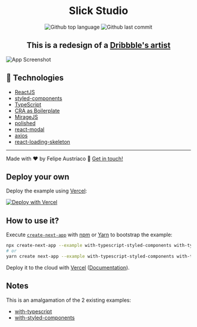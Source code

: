 <h1 align="center">Slick Studio</h1>

<p align="center">
  <img alt="Github top language" src="https://img.shields.io/github/languages/top/w1redl4in/dt-money" />
  <img alt="Github last commit" src="https://img.shields.io/github/last-commit/w1redl4in/dt-money" />
</p>

<h2 align="center">This is a redesign of a <a href="https://dribbble.com/shots/15374609-Admin-Panel-UI">Dribbble's artist</a> </h2>

![App Screenshot](https://cdn.discordapp.com/attachments/263762535763673089/826241488996270130/8I6PkEb0gjiAAAAAElFTkSuQmCC.png)

## :rocket: Technologies

- [ReactJS](https://reactjs.org/)
- [styled-components](https://styled-components.com/)
- [TypeScript](https://www.typescriptlang.org/)
- [CRA as Boilerplate](https://create-react-app.dev/)
- [MirageJS](https://miragejs.com/)
- [polished](https://polished.js.org/)
- [react-modal](https://github.com/reactjs/react-modal)
- [axios](https://github.com/axios/axios)
- [react-loading-skeleton](https://www.npmjs.com/package/react-loading-skeleton)

---

Made with ♥ by Felipe Austríaco :wave: [Get in touch!](https://felipeaustriaco.dev/)

## Deploy your own

Deploy the example using [Vercel](https://vercel.com?utm_source=github&utm_medium=readme&utm_campaign=next-example):

[![Deploy with Vercel](https://vercel.com/button)](https://vercel.com/new/git/external?repository-url=https://github.com/vercel/next.js/tree/canary/examples/with-typescript-styled-components&project-name=with-typescript-styled-components&repository-name=with-typescript-styled-components)

## How to use it?

Execute [`create-next-app`](https://github.com/vercel/next.js/tree/canary/packages/create-next-app) with [npm](https://docs.npmjs.com/cli/init) or [Yarn](https://yarnpkg.com/lang/en/docs/cli/create/) to bootstrap the example:

```bash
npx create-next-app --example with-typescript-styled-components with-typescript-styled-components-app
# or
yarn create next-app --example with-typescript-styled-components with-typescript-styled-components-app
```

Deploy it to the cloud with [Vercel](https://vercel.com/new?utm_source=github&utm_medium=readme&utm_campaign=next-example) ([Documentation](https://nextjs.org/docs/deployment)).

## Notes

This is an amalgamation of the 2 existing examples:

- [with-typescript](https://github.com/vercel/next.js/tree/canary/examples/with-typescript)
- [with-styled-components](https://github.com/vercel/next.js/tree/canary/examples/with-styled-components)
